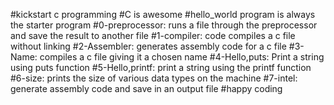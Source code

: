 #kickstart c programming
#C is awesome
#hello_world program is always the starter program
#0-preprocessor: runs a file through the preprocessor and save the result to another file
#1-compiler: code compiles a c file without linking
#2-Assembler: generates assembly code for a c file
#3-Name: compiles a c file giving it a chosen name
#4-Hello,puts: Print a string using puts function
#5-Hello,printf: print a string using the printf function
#6-size: prints the size of various data types on the machine
#7-intel: generate assembly code and save in an output file
#happy coding
